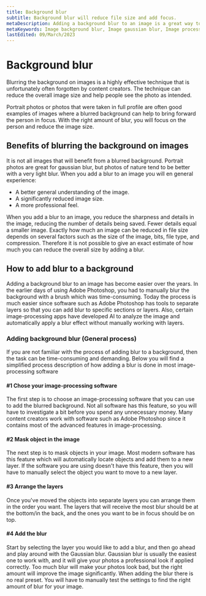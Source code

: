 ```yaml
---
title: Background blur
subtitle: Background blur will reduce file size and add focus.
metaDescription: Adding a background blur to an image is a great way to both reduce the overall file size and add focus to specific elements.
metaKeywords: Image background blur, Image gaussian blur, Image processing, Image processing for the web, sustainable web design, sustainable images, reduce file size on image
lastEdited: 09/March/2023
---
```


# Background blur
Blurring the background on images is a highly effective technique that is unfortunately often forgotten by content creators. The technique can reduce the overall image size and help people see the photo as intended.

Portrait photos or photos that were taken in full profile are often good examples of images where a blurred background can help to bring forward the person in focus. With the right amount of blur, you will focus on the person and reduce the image size.

## Benefits of blurring the background on images
It is not all images that will benefit from a blurred background. Portrait photos are great for gaussian blur, but photos of nature tend to be better with a very light blur. When you add a blur to an image you will en general experience:

- A better general understanding of the image.
- A significantly reduced image size.
- A more professional feel.

When you add a blur to an image, you reduce the sharpness and details in the image, reducing the number of details being saved. Fewer details equal a smaller image. Exactly how much an image can be reduced in file size depends on several factors such as the size of the image, bits, file type, and compression. Therefore it is not possible to give an exact estimate of how much you can reduce the overall size by adding a blur.

## How to add blur to a background
Adding a background blur to an image has become easier over the years. In the earlier days of using Adobe Photoshop, you had to manually blur the background with a brush which was time-consuming. Today the process is much easier since software such as Adobe Photoshop has tools to separate layers so that you can add blur to specific sections or layers. Also, certain image-processing apps have developed AI to analyze the image and automatically apply a blur effect without manually working with layers.

### Adding background blur (General process)
If you are not familiar with the process of adding blur to a background, then the task can be time-consuming and demanding. Below you will find a simplified process description of how adding a blur is done in most image-processing software

#### #1 Chose your image-processing software
The first step is to choose an image-processing software that you can use to add the blurred background. Not all software has this feature, so you will have to investigate a bit before you spend any unnecessary money. Many content creators work with software such as Adobe Photoshop since it contains most of the advanced features in image-processing.

#### #2 Mask object in the image
The next step is to mask objects in your image. Most modern software has this feature which will automatically locate objects and add them to a new layer. If the software you are using doesn't have this feature, then you will have to manually select the object you want to move to a new layer.

#### #3 Arrange the layers
Once you've moved the objects into separate layers you can arrange them in the order you want. The layers that will receive the most blur should be at the bottom/in the back, and the ones you want to be in focus should be on top.

#### #4 Add the blur
Start by selecting the layer you would like to add a blur, and then go ahead and play around with the Gaussian blur. Gaussian blur is usually the easiest one to work with, and it will give your photos a professional look if applied correctly. Too much blur will make your photos look bad, but the right amount will improve the image significantly. When adding the blur there is no real preset. You will have to manually test the settings to find the right amount of blur for your image.
